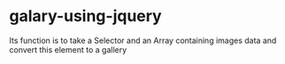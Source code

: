 # galary-using-jquery
Its function is to take a Selector and an Array containing images data and convert this element to a gallery
